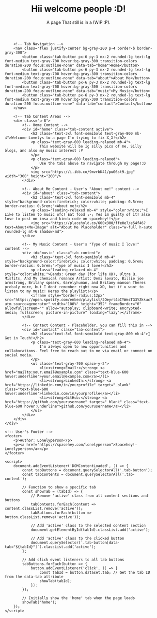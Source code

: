 <!DOCTYPE html>
<html lang="en">
<head>
    <meta charset="UTF-8">
    <meta name="viewport" content="width=device-width, initial-scale=1.0">
    <title>My GitHub Website</title>
    <!-- User's favicon -->
    <link rel="icon" type="image/x-icon" href="/images/favicon.ico">
    <!-- Tailwind CSS CDN for easy styling -->
    <script src="https://cdn.tailwindcss.com"></script>
    <style>
        /* Custom styles for the Inter font and basic body styling */
        body {
            font-family: 'Inter', sans-serif;
            /* User's background image */
            background-image: url('https://i.pinimg.com/originals/2e/c8/1e/2ec81e1517a75592dd347207fa748d78.gif');
            background-size: cover; /* Ensure the image covers the entire background */
            background-attachment: fixed; /* Keep the background image fixed when scrolling */
            background-position: center; /* Center the background image */
            display: flex;
            flex-direction: column; /* Arrange header, main content, and footer vertically */
            justify-content: flex-start;
            align-items: center; /* Center content horizontally */
            min-height: 100vh;
            padding: 2rem; /* Add some padding around the content */
            box-sizing: border-box; /* Include padding in the element's total width and height */
        }
        /* Hide content sections by default */
        .tab-content {
            display: none;
        }
        /* Show the active content section */
        .tab-content.active {
            display: block;
        }
        /* Style for active tab button */
        .tab-button.active {
            background-color: #4f46e5; /* Indigo 600 */
            color: white;
        }
        /* Style for the footer to ensure visibility and proper placement */
        footer {
            margin-top: auto; /* Pushes the footer to the bottom */
            padding-top: 2rem;
            text-align: center;
            color: white; /* Ensure footer text is visible on the dark background */
        }
        footer a {
            color: #93c5fd; /* Light blue for links in the footer */
            text-decoration: underline;
        }
    </style>
</head>
<body>
    <div class="w-full max-w-4xl bg-white rounded-xl shadow-lg overflow-hidden bg-opacity-90">
        <!-- Header Section - Modified to user's content and style -->
        <header class="bg-gradient-to-r from-black-500 to-black-600 p-6 text-white text-center rounded-t-xl">
            <h1 class="text-4xl font-bold mb-2" style="background-color: ;">Hii welcome people :D!</h1>
            <p class="text-lg">A page That still is in a (WIP :P).</p>
        </header>

        <!-- Tab Navigation -->
        <nav class="flex justify-center bg-gray-200 p-4 border-b border-gray-300">
            <button class="tab-button px-6 py-3 mx-2 rounded-lg text-lg font-medium text-gray-700 hover:bg-gray-300 transition-colors duration-200 focus:outline-none" data-tab="home">Home</button>
            <button class="tab-button px-6 py-3 mx-2 rounded-lg text-lg font-medium text-gray-700 hover:bg-gray-300 transition-colors duration-200 focus:outline-none" data-tab="about">About Me</button>
            <button class="tab-button px-6 py-3 mx-2 rounded-lg text-lg font-medium text-gray-700 hover:bg-gray-300 transition-colors duration-200 focus:outline-none" data-tab="music">My Music</button>
            <button class="tab-button px-6 py-3 mx-2 rounded-lg text-lg font-medium text-gray-700 hover:bg-gray-300 transition-colors duration-200 focus:outline-none" data-tab="contact">Contact</button>
        </nav>

        <!-- Tab Content Areas -->
        <div class="p-8">
            <!-- Home Content -->
            <div id="home" class="tab-content active">
                <h2 class="text-3xl font-semibold text-gray-800 mb-4">Welcome Lovelys to a page I'm trying to fix X_X!</h2>
                <p class="text-gray-600 leading-relaxed mb-4">
                    This website will be Ig silly pics of me, Silly blogs, and also my music interest :P
                </p>
                <p class="text-gray-600 leading-relaxed">
                    Use the tabs above to navigate through my page!:D
                </p>
                <img src="https://i.ibb.co/9mvrbK41/puG6st9.jpg" width="300" height="200"/> 
            </div>

            <!-- About Me Content - User's "About me!" content -->
            <div id="about" class="tab-content">
                <h2 class="text-3xl font-semibold mb-4" style="background-color:firebrick; color:white; padding: 0.5rem; border-radius: 0.5rem;">About me!</h2>
                <p class="leading-relaxed mb-4" style="color:white;">I Like to listen to music ofc! Eat food ;-; Yes im guilty of it! also love to post on insa and kinda code on spacehey!!</p>
                <img src="https://placehold.co/600x300/ffe0e7/e54f46?text=About+Me+Image" alt="About Me Placeholder" class="w-full h-auto rounded-lg mt-6 shadow-md">
            </div>

            <!-- My Music Content - User's "Type of music I love!" content -->
            <div id="music" class="tab-content">
                <h3 class="text-3xl font-semibold mb-4" style="background-color:firebrick; color:white; padding: 0.5rem; border-radius: 0.5rem;">Type of music I love!</h3>
                <p class="leading-relaxed mb-4" style="color:white;">Bands: Green day (for life XD), Ultra Q, Misfits, And My chemical romance Artist: Demi lovato, Billie joe armstrong, Britany spears, 6arelyhuman, and Britany manson Theres probaly more, but I dont remember right now XD, but if u want to listen to my music! Heres the playlist!</p>
                <iframe style="border-radius:12px" src="https://open.spotify.com/embed/playlist/2Oeyrt4oIYWmsTG3YZkkuc?utm_source=generator" width="100%" height="352" frameBorder="0" allowfullscreen="" allow="autoplay; clipboard-write; encrypted-media; fullscreen; picture-in-picture" loading="lazy"></iframe>
            </div>

            <!-- Contact Content - Placeholder, you can fill this in -->
            <div id="contact" class="tab-content">
                <h2 class="text-3xl font-semibold text-gray-800 mb-4">📧 Get in Touch!</h2>
                <p class="text-gray-600 leading-relaxed mb-4">
                    I'm always open to new opportunities and collaborations. Feel free to reach out to me via email or connect on social media.
                </p>
                <ul class="text-gray-700 space-y-2">
                    <li><strong>Email:</strong> <a href="mailto:your.email@example.com" class="text-blue-600 hover:underline">your.email@example.com</a></li>
                    <li><strong>LinkedIn:</strong> <a href="https://linkedin.com/in/yourprofile" target="_blank" class="text-blue-600 hover:underline">linkedin.com/in/yourprofile</a></li>
                    <li><strong>GitHub:</strong> <a href="https://github.com/yourusername" target="_blank" class="text-blue-600 hover:underline">github.com/yourusername</a></li>
                </ul>
            </div>
        </div>
    </div>

    <!-- User's Footer -->
    <footer>
        <p>Author: Lonelyperson</p>
        <p><a href="https://spacehey.com/lonelyperson">Spacehey!-Lonelyperson</a></p>
    </footer>

    <script>
        document.addEventListener('DOMContentLoaded', () => {
            const tabButtons = document.querySelectorAll('.tab-button');
            const tabContents = document.querySelectorAll('.tab-content');

            // Function to show a specific tab
            const showTab = (tabId) => {
                // Remove 'active' class from all content sections and buttons
                tabContents.forEach(content => content.classList.remove('active'));
                tabButtons.forEach(button => button.classList.remove('active'));

                // Add 'active' class to the selected content section
                document.getElementById(tabId).classList.add('active');

                // Add 'active' class to the clicked button
                document.querySelector(`.tab-button[data-tab="${tabId}"]`).classList.add('active');
            };

            // Add click event listeners to all tab buttons
            tabButtons.forEach(button => {
                button.addEventListener('click', () => {
                    const tabId = button.dataset.tab; // Get the tab ID from the data-tab attribute
                    showTab(tabId);
                });
            });

            // Initially show the 'home' tab when the page loads
            showTab('home');
        });
    </script>
</body>
</html>


